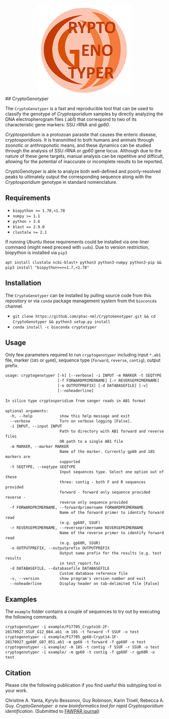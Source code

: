<div style="text-align:center"><img src="logo.jpg" /></div>
## CryptoGenotyper

The `CryptoGenotyper` is a fast and reproducible tool that can be used to classify the genotype of *Cryptosporidium* samples by directly analyzing the DNA electropherogram files (.ab1) that correspond to two of its characteristic gene markers: SSU rRNA and *gp60*. 

*Cryptosporidium* is a protozoan parasite that causes the enteric disease, cryptosporidiosis. It is transmitted to both humans and animals through zoonotic or anthroponotic means, and these dynamics can be studied through the analysis of SSU rRNA or *gp60* gene locus. Although due to the nature of these gene targets, manual analysis can be repetitive and difficult, allowing for the potential of inaccurate or incomplete results to be reported. 

CryptoGenotyper is able to analyze both well-defined and poorly-resolved peaks to ultimately output the corresponding sequence along with the *Cryptosporidium* genotype in standard nomenclature.

## Requirements
* `biopython >= 1.70,<1.78`
* `numpy >= 1.1`
* `python > 3.6`
* `blast == 2.9.0`
* `clustalw >= 2.1`

If running Ubuntu these requirements could be installed via one-liner command (might need preceed with `sudo`). Due to version restriction, biopython is installed via `pip3`

```
apt install clustalw ncbi-blast+ python3 python3-numpy python3-pip && pip3 install "biopython>=>=1.7,<1.78"
```

## Installation
The `CryptoGenotyper` can be installed by pulling source code from this repository or via `conda` package management system from the `bioconcda` channel.

* `git clone https://github.com/phac-nml/CryptoGenotyper.git && cd CryptoGenotyper && python3 setup.py install`
* `conda install -c bioconda cryptotyper`

## Usage
Only few parameters required to run `cryptogenotyper` including input `*.ab1` file, marker (`18S` or `gp60`), sequence type (`forward`, `reverse`, `contig`), output prefix. 


```
usage: cryptogenotyper [-h] [--verbose] -i INPUT -m MARKER -t SEQTYPE
                       [-f FORWARDPRIMERNAME] [-r REVERSEPRIMERNAME]
                       [-o OUTPUTPREFIX] [-d DATABASEFILE] [-v]
                       [--noheaderline]

In silico type cryptosporidium from sanger reads in AB1 format

optional arguments:
  -h, --help            show this help message and exit
  --verbose             Turn on verbose logging [False].
  -i INPUT, --input INPUT
                        Path to directory with AB1 forward and reverse files
                        OR path to a single AB1 file
  -m MARKER, --marker MARKER
                        Name of the marker. Currently gp60 and 18S markers are
                        supported
  -t SEQTYPE, --seqtype SEQTYPE
                        Input sequences type. Select one option out of these
                        three: contig - both F and R sequences provided
                        forward - forward only sequence provided reverse -
                        reverse only sequence provided
  -f FORWARDPRIMERNAME, --forwardprimername FORWARDPRIMERNAME
                        Name of the forward primer to identify forward read
                        (e.g. gp60F, SSUF)
  -r REVERSEPRIMERNAME, --reverseprimername REVERSEPRIMERNAME
                        Name of the reverse primer to identify forward read
                        (e.g. gp60R, SSUR)
  -o OUTPUTPREFIX, --outputprefix OUTPUTPREFIX
                        Output name prefix for the results (e.g. test results
                        in test_report.fa)
  -d DATABASEFILE, --databasefile DATABASEFILE
                        Custom database reference file
  -v, --version         show program's version number and exit
  --noheaderline        Display header on tab-delimited file [False]
```

## Examples
The `example` folder contains a couple of sequences to try out by executing the following commands.

```
cryptogenotyper -i example/P17705_Crypto16-2F-20170927_SSUF_G12_084.ab1 -m 18S -t forward -f SSUF -o test
cryptogenotyper -i example/P17705_gp60-Crypt14-1F-20170927_gp60F_G07_051.ab1 -m gp60 -t forward -f gp60F -o test
cryptogenotyper -i example/ -m 18S -t contig -f SSUF -r SSUR -o test
cryptogenotyper -i example/ -m gp60 -t contig -f gp60F -r gp60R -o test

```

## Citation
Please cite the following publication if you find useful this subtyping tool in your work.


Christine A. Yanta, Kyrylo Bessonov, Guy Robinson, Karin Troell, Rebecca A. Guy. *CryptoGenotyper: a new bioinformatics tool for rapid Cryptosporidium identification.* (Submitted to [FAWPAR journal](https://www.journals.elsevier.com/food-and-waterborne-parasitology))


